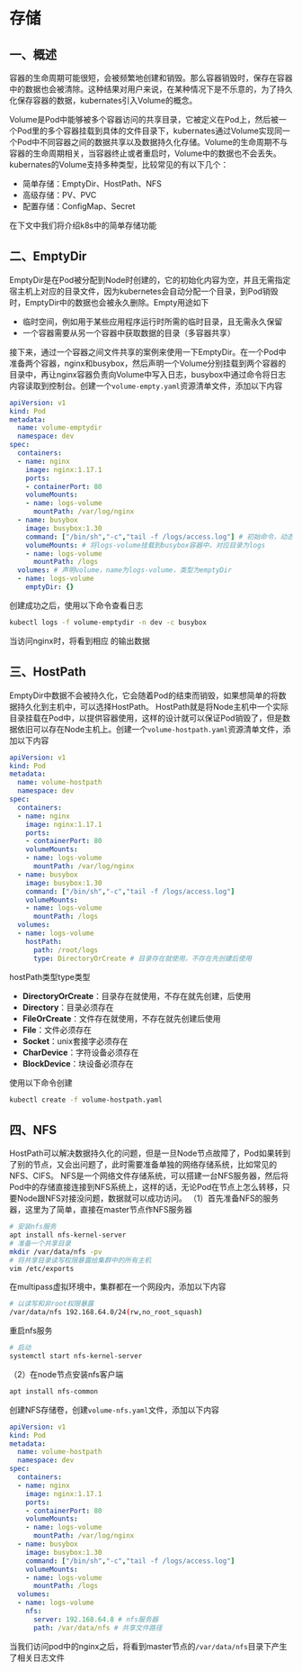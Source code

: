 # 存储

## 一、概述

容器的生命周期可能很短，会被频繁地创建和销毁。那么容器销毁时，保存在容器中的数据也会被清除。这种结果对用户来说，在某种情况下是不乐意的，为了持久化保存容器的数据，kubernates引入Volume的概念。

Volume是Pod中能够被多个容器访问的共享目录，它被定义在Pod上，然后被一个Pod里的多个容器挂载到具体的文件目录下，kubernates通过Volume实现同一个Pod中不同容器之间的数据共享以及数据持久化存储。Volume的生命周期不与容器的生命周期相关，当容器终止或者重启时，Volume中的数据也不会丢失。kubernates的Volume支持多种类型，比较常见的有以下几个：

- 简单存储：EmptyDir、HostPath、NFS
- 高级存储：PV、PVC
- 配置存储：ConfigMap、Secret

在下文中我们将介绍k8s中的简单存储功能

## 二、EmptyDir

EmptyDir是在Pod被分配到Node时创建的，它的初始化内容为空，并且无需指定宿主机上对应的目录文件，因为kubernetes会自动分配一个目录，到Pod销毁时，EmptyDir中的数据也会被永久删除。Empty用途如下

- 临时空间，例如用于某些应用程序运行时所需的临时目录，且无需永久保留
- 一个容器需要从另一个容器中获取数据的目录（多容器共享）

接下来，通过一个容器之间文件共享的案例来使用一下EmptyDir。在一个Pod中准备两个容器，nginx和busybox，然后声明一个Volume分别挂载到两个容器的目录中，再让nginx容器负责向Volume中写入日志，busybox中通过命令将日志内容读取到控制台。创建一个`volume-empty.yaml`资源清单文件，添加以下内容

```yaml
apiVersion: v1
kind: Pod
metadata:
  name: volume-emptydir
  namespace: dev
spec:
  containers:
  - name: nginx
    image: nginx:1.17.1
    ports:
    - containerPort: 80
    volumeMounts:
    - name: logs-volume
      mountPath: /var/log/nginx
  - name: busybox
    image: busybox:1.30
    command: ["/bin/sh","-c","tail -f /logs/access.log"] # 初始命令，动态读取文件中内容
    volumeMounts: # 将logs-volume挂载到busybox容器中，对应目录为logs
    - name: logs-volume
      mountPath: /logs
  volumes: # 声明volume，name为logs-volume，类型为emptyDir
  - name: logs-volume
    emptyDir: {}
```

创建成功之后，使用以下命令查看日志

```bash
kubectl logs -f volume-emptydir -n dev -c busybox
```

当访问nginx时，将看到相应 的输出数据

## 三、HostPath

EmptyDir中数据不会被持久化，它会随着Pod的结束而销毁，如果想简单的将数据持久化到主机中，可以选择HostPath。
HostPath就是将Node主机中一个实际目录挂载在Pod中，以提供容器使用，这样的设计就可以保证Pod销毁了，但是数据依旧可以存在Node主机上。创建一个`volume-hostpath.yaml`资源清单文件，添加以下内容

```yaml
apiVersion: v1
kind: Pod
metadata:
  name: volume-hostpath
  namespace: dev
spec:
  containers:
  - name: nginx
    image: nginx:1.17.1
    ports:
    - containerPort: 80
    volumeMounts:
    - name: logs-volume
      mountPath: /var/log/nginx
  - name: busybox
    image: busybox:1.30
    command: ["/bin/sh","-c","tail -f /logs/access.log"]
    volumeMounts:
    - name: logs-volume
      mountPath: /logs
  volumes:
  - name: logs-volume
    hostPath:
      path: /root/logs
      type: DirectoryOrCreate # 目录存在就使用，不存在先创建后使用
```

hostPath类型type类型

- **DirectoryOrCreate**：目录存在就使用，不存在就先创建，后使用
- **Directory**：目录必须存在
- **FileOrCreate**：文件存在就使用，不存在就先创建后使用
- **File**：文件必须存在
- **Socket**：unix套接字必须存在
- **CharDevice**：字符设备必须存在
- **BlockDevice**：块设备必须存在

使用以下命令创建

```bash
kubectl create -f volume-hostpath.yaml
```

## 四、NFS

HostPath可以解决数据持久化的问题，但是一旦Node节点故障了，Pod如果转到了别的节点，又会出问题了，此时需要准备单独的网络存储系统，比如常见的NFS、CIFS。
NFS是一个网络文件存储系统，可以搭建一台NFS服务器，然后将Pod中的存储直接连接到NFS系统上，这样的话，无论Pod在节点上怎么转移，只要Node跟NFS对接没问题，数据就可以成功访问。
（1）首先准备NFS的服务器，这里为了简单，直接在master节点作NFS服务器

```bash
# 安装nfs服务
apt install nfs-kernel-server
# 准备一个共享目录
mkdir /var/data/nfs -pv
# 将共享目录读写权限暴露给集群中的所有主机
vim /etc/exports
```

在multipass虚拟环境中，集群都在一个网段内，添加以下内容

```bash
# 以读写和非root权限暴露
/var/data/nfs 192.168.64.0/24(rw,no_root_squash)
```

重启nfs服务

```bash
# 启动
systemctl start nfs-kernel-server
```

（2）在node节点安装nfs客户端

```bash
apt install nfs-common
```

创建NFS存储卷，创建`volume-nfs.yaml`文件，添加以下内容

```yaml
apiVersion: v1
kind: Pod
metadata:
  name: volume-hostpath
  namespace: dev
spec:
  containers:
  - name: nginx
    image: nginx:1.17.1
    ports:
    - containerPort: 80
    volumeMounts:
    - name: logs-volume
      mountPath: /var/log/nginx
  - name: busybox
    image: busybox:1.30
    command: ["/bin/sh","-c","tail -f /logs/access.log"]
    volumeMounts:
    - name: logs-volume
      mountPath: /logs
  volumes:
  - name: logs-volume
    nfs:
      server: 192.168.64.8 # nfs服务器
      path: /var/data/nfs # 共享文件路径
```

当我们访问pod中的nginx之后，将看到master节点的`/var/data/nfs`目录下产生了相关日志文件
